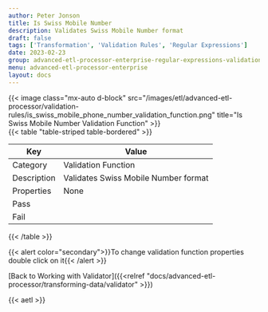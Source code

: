 ```yaml
---
author: Peter Jonson
title: Is Swiss Mobile Number
description: Validates Swiss Mobile Number format
draft: false
tags: ['Transformation', 'Validation Rules', 'Regular Expressions']
date: 2023-02-23
group: advanced-etl-processor-enterprise-regular-expressions-validation
menu: advanced-etl-processor-enterprise
layout: docs
---
```


{{< image class="mx-auto d-block"  src="/images/etl/advanced-etl-processor/validation-rules/is_swiss_mobile_phone_number_validation_function.png" title="Is Swiss Mobile Number Validation Function" >}}
\
{{< table "table-striped table-bordered" >}}

| Key         | Value                                |
| ----------- | ------------------------------------ |
| Category    | Validation Function                  |
| Description | Validates Swiss Mobile Number format |
| Properties  | None                                 |
| Pass        |                                      |
| Fail        |                                      |

{{< /table >}}

{{< alert color="secondary">}}To change validation function properties double click on it{{< /alert >}}

[Back to Working with Validator]({{<relref "docs/advanced-etl-processor/transforming-data/validator" >}})

{{< aetl >}}
